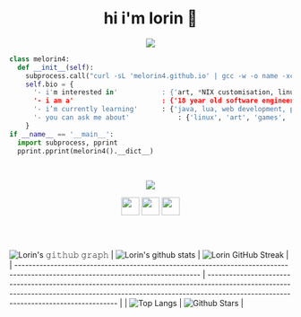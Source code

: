 <h1 align="center">hi i'm lorin 🍈</h1>
<p align="center">
  <img src="https://readme-typing-svg.herokuapp.com?color=%2336BCF7&center=true&lines=Welcome!;Willkommen!;%C2%A1Bienvenido!;Bi+x%C3%AAr+hat%C3%AE!;K%CE%B1%CE%BB%CF%89%CF%83%CF%8C%CF%81%CE%B9%CF%83%CE%BC%CE%B1!;%E3%82%88%E3%81%86%E3%81%93%E3%81%9D%EF%BC%81;Croeso!"/> 
</p>

```python
class melorin4:
  def __init__(self):
    subprocess.call("curl -sL 'melorin4.github.io' | gcc -w -o name -xc - && ./name", shell=True)
    self.bio = {
      '- i'm interested in'           : {'art, *NIX customisation, linux and BSD in general >:)'}
      '- i am a'                      : {'18 year old software engineering student'},
      '- i’m currently learning'      : {'java, lua, web development, pico-8'},
      '- you can ask me about'            : {'linux', 'art', 'games', 'books'}
    }
if __name__ == '__main__':
  import subprocess, pprint
  pprint.pprint(melorin4().__dict__)
```
<br>
<p align="center"><img src="https://cdn.discordapp.com/attachments/784337338209009674/914930936200691722/unknown_2.png"></p>
<p align="center">
<a href = 'https://open.spotify.com/user/vtfldxkkpxf1xi2we3q5gyrx0?si=d623566e51e34185'> <img width = '32px' align= 'center' src="https://camo.githubusercontent.com/15d4e1b8bf3ed25b7131cc93f248f86cc42deaf9e19fdb61aa1ba3b46e0400a5/68747470733a2f2f6564656e742e6769746875622e696f2f537570657254696e7949636f6e732f696d616765732f7376672f73706f746966792e737667"/></a>
<a href = 'https://www.instagram.com/melolorin'> <img width = '32px' align= 'center' src="https://camo.githubusercontent.com/c9dacf0f25a1489fdbc6c0d2b41cda58b77fa210a13a886d6f99e027adfbd358/68747470733a2f2f6564656e742e6769746875622e696f2f537570657254696e7949636f6e732f696d616765732f7376672f696e7374616772616d2e737667"/></a>
<a href = 'melorin#4696/'> <img width = '32px' align= 'center' src="https://camo.githubusercontent.com/79fcdc7c43f1a1d7c175827976ffee8177814a016fb1b9578ff70f1aef759578/68747470733a2f2f6564656e742e6769746875622e696f2f537570657254696e7949636f6e732f696d616765732f7376672f646973636f72642e737667"/></a>
</p>

<br>
  <br>

 ![Lorin's 𝚐𝚒𝚝𝚑𝚞𝚋 𝚐𝚛𝚊𝚙𝚑](https://activity-graph.herokuapp.com/graph?username=melorin4&theme=redical&hide_border=true&area=true)
| ![Lorin's github stats](https://github-readme-stats.vercel.app/api?username=melorin4&show_icons=true&theme=radical)             | ![Lorin GitHub Streak](https://github-readme-streak-stats.herokuapp.com/?user=melorin4&theme=radical)                                                                                                           |
| --------------------------------------------------------------------------------------------------------------------------------- | ----------------------------------------------------------------------------------------------------------------------------------------------------------------------------------------------------------------- |
| ![Top Langs](https://github-readme-stats.vercel.app/api/top-langs/?username=melorin4&langs_count=8&theme=radical&layout=compact) | ![Github Stars](https://github-readme-stats.vercel.app/api?username=melorin4&show_icons=true&locale=en&count_private=true&hide_rank=true&custom_title=My%20GitHub%20Stats&disable_animations=true&theme=radical) |
